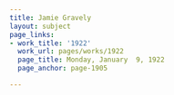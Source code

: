 ```yaml
---
title: Jamie Gravely
layout: subject
page_links:
- work_title: '1922'
  work_url: pages/works/1922
  page_title: Monday, January  9, 1922
  page_anchor: page-1905

---
```


